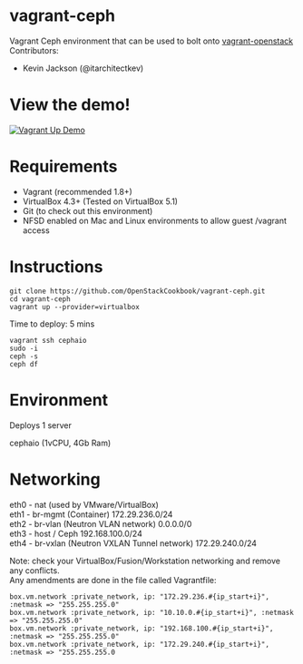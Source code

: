 # vagrant-ceph
Vagrant Ceph environment that can be used to bolt onto [vagrant-openstack](https://github.com/OpenStackCookbook/vagrant-openstack)<br>
Contributors:
- Kevin Jackson (@itarchitectkev)

# View the demo!
[![Vagrant Up Demo](https://asciinema.org/a/VO0ZsDR2KyElKFNN886sCSvl2.png)](https://asciinema.org/a/VO0ZsDR2KyElKFNN886sCSvl2)

# Requirements
- Vagrant (recommended 1.8+)
- VirtualBox 4.3+ (Tested on VirtualBox 5.1)
- Git (to check out this environment)
- NFSD enabled on Mac and Linux environments to allow guest /vagrant access

# Instructions
```
git clone https://github.com/OpenStackCookbook/vagrant-ceph.git
cd vagrant-ceph
vagrant up --provider=virtualbox
```

Time to deploy: 5 mins

```
vagrant ssh cephaio
sudo -i
ceph -s
ceph df
```

# Environment
Deploys 1 server

cephaio (1vCPU, 4Gb Ram)<br>

# Networking
eth0 - nat (used by VMware/VirtualBox)<br>
eth1 - br-mgmt (Container) 172.29.236.0/24<br>
eth2 - br-vlan (Neutron VLAN network) 0.0.0.0/0<br>
eth3 - host / Ceph 192.168.100.0/24<br>
eth4 - br-vxlan (Neutron VXLAN Tunnel network) 172.29.240.0/24<br>

Note: check your VirtualBox/Fusion/Workstation networking and remove any conflicts.<br>
Any amendments are done in the file called Vagrantfile:<br>

```
box.vm.network :private_network, ip: "172.29.236.#{ip_start+i}", :netmask => "255.255.255.0"
box.vm.network :private_network, ip: "10.10.0.#{ip_start+i}", :netmask => "255.255.255.0"
box.vm.network :private_network, ip: "192.168.100.#{ip_start+i}", :netmask => "255.255.255.0"
box.vm.network :private_network, ip: "172.29.240.#{ip_start+i}", :netmask => "255.255.255.0
```
